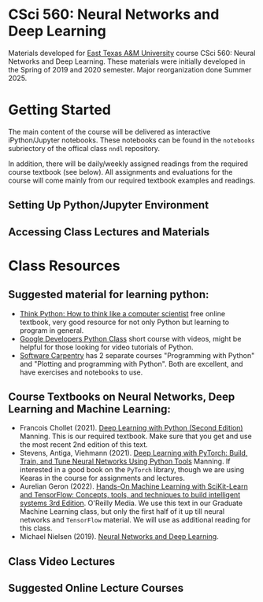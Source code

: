 # CSci 560: Neural Networks and Deep Learning

Materials developed for [East Texas A&M University](http://tamuc.edu)
course CSci 560: Neural Networks and Deep Learning.  These materials
were initially developed in the Spring of 2019 and 2020 semester.
Major reorganization done Summer 2025.


# Getting Started

The main content of the course will be delivered as interactive iPython/Jupyter notebooks.
These notebooks can be found in the `notebooks` subriectory of the offical class `nndl`
repository.  

In addition, there will be daily/weekly assigned readings from the required course
textbook (see below).  All assignments and evaluations for the course will come mainly from
our required textbook examples and readings.

## Setting Up Python/Jupyter Environment

## Accessing Class Lectures and Materials

# Class Resources

## Suggested material for learning python:

- [Think Python: How to think like a computer scientist](https://greenteapress.com/wp/think-python-3rd-edition/) free online textbook, very good resource for not only Python but learning to program in general.
- [Google Developers Python Class](https://developers.google.com/edu/python/) short course with videos, might be helpful for those looking for video tutorials of Python.
- [Software Carpentry](http://swcarpentry.github.io/lessons/index.html) has 2 separate courses "Programming with Python" and "Plotting and programming with Python".  Both are excellent, and have exercises and notebooks to use.

## Course  Textbooks on Neural Networks, Deep Learning and Machine Learning:

- Francois Chollet (2021). 
[Deep Learning with Python (Second Edition)](https://www.amazon.com/Audible-Deep-Learning-Python-Second/dp/B09RN7QLT3/ref=sr_1_1?s=books&sr=1-1)
Manning. This is our required textbook. Make sure that you get and use the most recent 2nd edition of this text.
- Stevens, Antiga, Viehmann (2021). 
[Deep Learning with PyTorch: Build, Train, and Tune Neural Networks Using Python Tools](https://www.amazon.com/Deep-Learning-PyTorch-Neural-Networks/dp/B097R3TBLR/ref=sr_1_1?s=books&sr=1-1)
Manning.  If interested in a good book on the `PyTorch` library, though we are using Kearas in the course
for assignments and lectures.
- Aurelian Geron
(2022). [Hands-On Machine Learning with SciKit-Learn and TensorFlow: Concepts, tools, and techniques to build intelligent systems 3rd Edition](https://www.amazon.com/Hands-Machine-Learning-Scikit-Learn-TensorFlow/dp/1098125975/ref=sr_1_1?s=books&sr=1-1).
O'Reilly Media.  We use this text in our Graduate Machine Learning class, but only the first half of it up till neural networks and `TensorFlow` material.  We will use as additional reading for this class.
- Michael Nielsen (2019). [Neural Networks and Deep Learning](http://neuralnetworksanddeeplearning.com/).


## Class Video Lectures

## Suggested Online Lecture Courses



